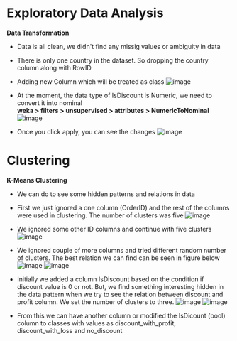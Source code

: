 <h1>Exploratory Data Analysis</h1>

**Data Transformation**
* Data is all clean, we didn't find any missig values or ambiguity in data
* There is only one country in the dataset. So dropping the country column along with RowID
* Adding new Column which will be treated as class 
![image](https://user-images.githubusercontent.com/68670850/95124566-20270a00-07b0-11eb-9067-e4f6821603c9.png)

* At the moment, the data type of IsDiscount is Numeric, we need to convert it into nominal <br/>
  **weka > filters > unsupervised > attributes > NumericToNominal** <br/>
  ![image](https://user-images.githubusercontent.com/68670850/95125243-25388900-07b1-11eb-9745-950415c1957a.png)

* Once you click apply, you can see the changes
  ![image](https://user-images.githubusercontent.com/68670850/95125705-d93a1400-07b1-11eb-9ce9-290f76a32760.png)


<h1>Clustering</h1>

**K-Means Clustering**
* We can do to see some hidden patterns and relations in data
* First we just ignored a one column (OrderID) and the rest of the columns were used in clustering. The number of clusters was five
  ![image](https://user-images.githubusercontent.com/68670850/95247428-55942c00-0872-11eb-8f64-2ba5765158b9.png)
  
* We ignored some other ID columns and continue with five clusters
  ![image](https://user-images.githubusercontent.com/68670850/95248514-e15a8800-0873-11eb-9d22-2d94e1bfd5f8.png)

* We ignored couple of more columns and tried different random number of clusters. The best relation we can find can be seen in figure below
  ![image](https://user-images.githubusercontent.com/68670850/95249979-fd5f2900-0875-11eb-9c03-251489070b42.png)
  ![image](https://user-images.githubusercontent.com/68670850/95250134-297aaa00-0876-11eb-942c-b81b57b3ccaf.png)

* Initially we added a column IsDiscount based on the condition if discount value is 0 or not. But, we find something interesting hidden in the data pattern when we try to see the relation between discount and profit column. We set the number of clusters to three.
  ![image](https://user-images.githubusercontent.com/68670850/95403078-b48a9b80-096d-11eb-8728-0cdff582a33a.png)
  ![image](https://user-images.githubusercontent.com/68670850/95403600-2a433700-096f-11eb-882b-ca663d08932f.png)

* From this we can have another column or modified the IsDicount (bool) column to classes with values as discount_with_profit, discount_with_loss and no_discount 

